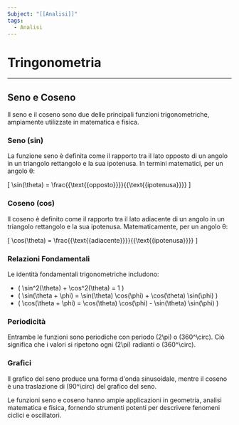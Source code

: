 ```yaml
---
Subject: "[[Analisi]]"
tags:
  - Analisi
---
```

# Tringonometria
---
## Seno e Coseno

Il seno e il coseno sono due delle principali funzioni trigonometriche, ampiamente utilizzate in matematica e fisica.

### Seno (sin)

La funzione seno è definita come il rapporto tra il lato opposto di un angolo in un triangolo rettangolo e la sua ipotenusa. In termini matematici, per un angolo θ:

\[ \sin(\theta) = \frac{{\text{{opposto}}}}{{\text{{ipotenusa}}}} \]

### Coseno (cos)

Il coseno è definito come il rapporto tra il lato adiacente di un angolo in un triangolo rettangolo e la sua ipotenusa. Matematicamente, per un angolo θ:

\[ \cos(\theta) = \frac{{\text{{adiacente}}}}{{\text{{ipotenusa}}}} \]

### Relazioni Fondamentali

Le identità fondamentali trigonometriche includono:

- \( \sin^2(\theta) + \cos^2(\theta) = 1 \)
- \( \sin(\theta + \phi) = \sin(\theta) \cos(\phi) + \cos(\theta) \sin(\phi) \)
- \( \cos(\theta + \phi) = \cos(\theta) \cos(\phi) - \sin(\theta) \sin(\phi) \)

### Periodicità

Entrambe le funzioni sono periodiche con periodo \(2\pi\) o \(360^\circ\). Ciò significa che i valori si ripetono ogni \(2\pi\) radianti o \(360^\circ\).

### Grafici

Il grafico del seno produce una forma d'onda sinusoidale, mentre il coseno è una traslazione di \(90^\circ\) del grafico del seno.

Le funzioni seno e coseno hanno ampie applicazioni in geometria, analisi matematica e fisica, fornendo strumenti potenti per descrivere fenomeni ciclici e oscillatori.
